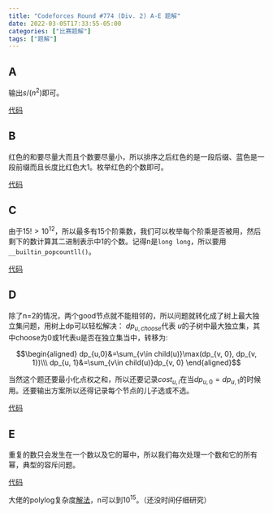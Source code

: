 ```yaml
---
title: "Codeforces Round #774 (Div. 2) A-E 题解"
date: 2022-03-05T17:33:55-05:00
categories: ["比赛题解"]
tags: ["题解"]
---
```




## A

输出$s/(n^2)$即可。

[代码](https://codeforces.com/contest/1646/submission/148397388)

## B

红色的和要尽量大而且个数要尽量小，所以排序之后红色的是一段后缀、蓝色是一段前缀而且长度比红色大1。枚举红色的个数即可。

[代码](https://codeforces.com/contest/1646/submission/148397411)

## C
 
由于$15!>10^{12}$，所以最多有15个阶乘数，我们可以枚举每个阶乘是否被用，然后剩下的数计算其二进制表示中1的个数。记得n是`long long`，所以要用`__builtin_popcountll()`。

[代码](https://codeforces.com/contest/1646/submission/148397417)

## D

除了n=2的情况，两个good节点就不能相邻的，所以问题就转化成了树上最大独立集问题，用树上dp可以轻松解决： $dp_{u, choose}$代表 $u$的子树中最大独立集，其中choose为0或1代表u是否在独立集当中，转移为:

$$\begin{aligned}
    dp_{u,0}&=\sum_{v\in child(u)}\max(dp_{v, 0}, dp_{v, 1})\\\
    dp_{u, 1}&=\sum_{v\in child(u)}dp_{v, 0}
\end{aligned}$$

当然这个题还要最小化点权之和，所以还要记录$cost_{u, i}$在当$dp_{u,0}=dp_{u, 1}$的时候用。还要输出方案所以还得记录每个节点的儿子选或不选。

[代码](https://codeforces.com/contest/1646/submission/148403850)

## E

重复的数只会发生在一个数以及它的幂中，所以我们每次处理一个数和它的所有幂，典型的容斥问题。

[代码](https://codeforces.com/contest/1646/submission/148397426)

大佬的polylog复杂度[解法](https://codeforces.com/contest/1646/submission/148397426)，n可以到$10^{15}$。（还没时间仔细研究）
